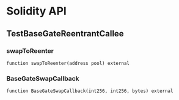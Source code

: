 # Solidity API

## TestBaseGateReentrantCallee

### swapToReenter

```solidity
function swapToReenter(address pool) external
```

### BaseGateSwapCallback

```solidity
function BaseGateSwapCallback(int256, int256, bytes) external
```

